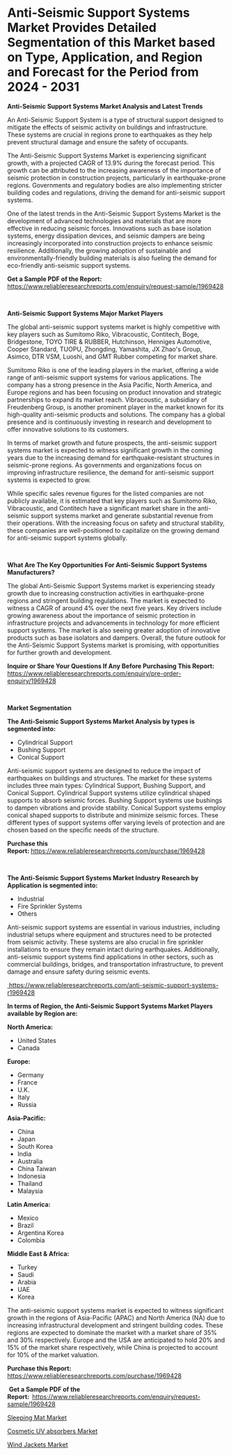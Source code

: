 <p><h1>Anti-Seismic Support Systems Market Provides Detailed Segmentation of this Market based on Type, Application, and Region and Forecast for the Period from 2024 - 2031</h1></p><p><strong>Anti-Seismic Support Systems Market Analysis and Latest Trends</strong></p>
<p><p>An Anti-Seismic Support System is a type of structural support designed to mitigate the effects of seismic activity on buildings and infrastructure. These systems are crucial in regions prone to earthquakes as they help prevent structural damage and ensure the safety of occupants.</p><p>The Anti-Seismic Support Systems Market is experiencing significant growth, with a projected CAGR of 13.9% during the forecast period. This growth can be attributed to the increasing awareness of the importance of seismic protection in construction projects, particularly in earthquake-prone regions. Governments and regulatory bodies are also implementing stricter building codes and regulations, driving the demand for anti-seismic support systems.</p><p>One of the latest trends in the Anti-Seismic Support Systems Market is the development of advanced technologies and materials that are more effective in reducing seismic forces. Innovations such as base isolation systems, energy dissipation devices, and seismic dampers are being increasingly incorporated into construction projects to enhance seismic resilience. Additionally, the growing adoption of sustainable and environmentally-friendly building materials is also fueling the demand for eco-friendly anti-seismic support systems.</p></p>
<p><strong>Get a Sample PDF of the Report:&nbsp;</strong> <a href="https://www.reliableresearchreports.com/enquiry/request-sample/1969428">https://www.reliableresearchreports.com/enquiry/request-sample/1969428</a></p>
<p>&nbsp;</p>
<p><strong>Anti-Seismic Support Systems Major Market Players</strong></p>
<p><p>The global anti-seismic support systems market is highly competitive with key players such as Sumitomo Riko, Vibracoustic, Contitech, Boge, Bridgestone, TOYO TIRE & RUBBER, Hutchinson, Henniges Automotive, Cooper Standard, TUOPU, Zhongding, Yamashita, JX Zhao's Group, Asimco, DTR VSM, Luoshi, and GMT Rubber competing for market share.</p><p>Sumitomo Riko is one of the leading players in the market, offering a wide range of anti-seismic support systems for various applications. The company has a strong presence in the Asia Pacific, North America, and Europe regions and has been focusing on product innovation and strategic partnerships to expand its market reach. Vibracoustic, a subsidiary of Freudenberg Group, is another prominent player in the market known for its high-quality anti-seismic products and solutions. The company has a global presence and is continuously investing in research and development to offer innovative solutions to its customers.</p><p>In terms of market growth and future prospects, the anti-seismic support systems market is expected to witness significant growth in the coming years due to the increasing demand for earthquake-resistant structures in seismic-prone regions. As governments and organizations focus on improving infrastructure resilience, the demand for anti-seismic support systems is expected to grow.</p><p>While specific sales revenue figures for the listed companies are not publicly available, it is estimated that key players such as Sumitomo Riko, Vibracoustic, and Contitech have a significant market share in the anti-seismic support systems market and generate substantial revenue from their operations. With the increasing focus on safety and structural stability, these companies are well-positioned to capitalize on the growing demand for anti-seismic support systems globally.</p></p>
<p>&nbsp;</p>
<p><strong>What Are The Key Opportunities For Anti-Seismic Support Systems Manufacturers?</strong></p>
<p><p>The global Anti-Seismic Support Systems market is experiencing steady growth due to increasing construction activities in earthquake-prone regions and stringent building regulations. The market is expected to witness a CAGR of around 4% over the next five years. Key drivers include growing awareness about the importance of seismic protection in infrastructure projects and advancements in technology for more efficient support systems. The market is also seeing greater adoption of innovative products such as base isolators and dampers. Overall, the future outlook for the Anti-Seismic Support Systems market is promising, with opportunities for further growth and development.</p></p>
<p><strong>Inquire or Share Your Questions If Any Before Purchasing This Report:</strong> <a href="https://www.reliableresearchreports.com/enquiry/pre-order-enquiry/1969428">https://www.reliableresearchreports.com/enquiry/pre-order-enquiry/1969428</a></p>
<p>&nbsp;</p>
<p><strong>Market Segmentation</strong></p>
<p><strong>The Anti-Seismic Support Systems Market Analysis by types is segmented into:</strong></p>
<p><ul><li>Cylindrical Support</li><li>Bushing Support</li><li>Conical Support</li></ul></p>
<p><p>Anti-seismic support systems are designed to reduce the impact of earthquakes on buildings and structures. The market for these systems includes three main types: Cylindrical Support, Bushing Support, and Conical Support. Cylindrical Support systems utilize cylindrical shaped supports to absorb seismic forces. Bushing Support systems use bushings to dampen vibrations and provide stability. Conical Support systems employ conical shaped supports to distribute and minimize seismic forces. These different types of support systems offer varying levels of protection and are chosen based on the specific needs of the structure.</p></p>
<p><strong>Purchase this Report:&nbsp;</strong><a href="https://www.reliableresearchreports.com/purchase/1969428">https://www.reliableresearchreports.com/purchase/1969428</a></p>
<p>&nbsp;</p>
<p><strong>The Anti-Seismic Support Systems Market Industry Research by Application is segmented into:</strong></p>
<p><ul><li>Industrial</li><li>Fire Sprinkler Systems</li><li>Others</li></ul></p>
<p><p>Anti-seismic support systems are essential in various industries, including industrial setups where equipment and structures need to be protected from seismic activity. These systems are also crucial in fire sprinkler installations to ensure they remain intact during earthquakes. Additionally, anti-seismic support systems find applications in other sectors, such as commercial buildings, bridges, and transportation infrastructure, to prevent damage and ensure safety during seismic events.</p></p>
<p><a href="https://www.reliableresearchreports.com/anti-seismic-support-systems-r1969428">&nbsp;https://www.reliableresearchreports.com/anti-seismic-support-systems-r1969428</a></p>
<p><strong>In terms of Region, the Anti-Seismic Support Systems Market Players available by Region are:</strong></p>
<p>
    <p> <strong> North America: </strong>
        <ul>
            <li>United States</li>
            <li>Canada</li>
        </ul>
        </p> 
    <p> <strong> Europe: </strong>
        <ul>
            <li>Germany</li>
            <li>France</li>
            <li>U.K.</li>
            <li>Italy</li>
            <li>Russia</li>
        </ul>
        </p> 
    <p> <strong> Asia-Pacific: </strong>
        <ul>
            <li>China</li>
            <li>Japan</li>
            <li>South Korea</li>
            <li>India</li>
            <li>Australia</li>
            <li>China Taiwan</li>
            <li>Indonesia</li>
            <li>Thailand</li>
            <li>Malaysia</li>
        </ul>
        </p> 
    <p> <strong> Latin America: </strong>
        <ul>
            <li>Mexico</li>
            <li>Brazil</li>
            <li>Argentina Korea</li>
            <li>Colombia</li>
        </ul>
        </p> 
    <p> <strong> Middle East & Africa: </strong>
        <ul>
            <li>Turkey</li>
            <li>Saudi</li>
            <li>Arabia</li>
            <li>UAE</li>
            <li>Korea</li>
        </ul>
    </p>
    </p>
<p><p>The anti-seismic support systems market is expected to witness significant growth in the regions of Asia-Pacific (APAC) and North America (NA) due to increasing infrastructural development and stringent building codes. These regions are expected to dominate the market with a market share of 35% and 30% respectively. Europe and the USA are anticipated to hold 20% and 15% of the market share respectively, while China is projected to account for 10% of the market valuation.</p></p>
<p><strong>Purchase this Report: </strong><a href="https://www.reliableresearchreports.com/purchase/1969428">https://www.reliableresearchreports.com/purchase/1969428</a></p>
<p>&nbsp;<strong>Get a Sample PDF of the Report:&nbsp;&nbsp;</strong><a href="https://www.reliableresearchreports.com/enquiry/request-sample/1969428">https://www.reliableresearchreports.com/enquiry/request-sample/1969428</a></p>
<p><strong></strong></p>
<p><p><a href="https://www.linkedin.com/pulse/global-sleeping-mat-market-focus-product-type-inflatable-matnon-inflatable-jbjpf?trackingId=xl5JGLA%2B92Dts5U05nzcVA%3D%3D">Sleeping Mat Market</a></p><p><a href="https://www.linkedin.com/pulse/cosmetic-uv-absorbers-market-overview-global-trends-future-infof?trackingId=He6hRcPnmOEJ3v5cujmF8g%3D%3D">Cosmetic UV absorbers Market</a></p><p><a href="https://github.com/gamblestampleyjenny50m5sl6/Market-Research-Report-List-3/blob/main/wind-jackets-market.md">Wind Jackets Market</a></p></p>